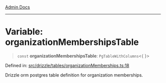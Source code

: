 [Admin Docs](/)

***

# Variable: organizationMembershipsTable

> `const` **organizationMembershipsTable**: `PgTableWithColumns`\<\{ \}\>

Defined in: [src/drizzle/tables/organizationMemberships.ts:18](https://github.com/gautam-divyanshu/talawa-api/blob/84910820371ade6fdca33545b3a0fc1e929731b2/src/drizzle/tables/organizationMemberships.ts#L18)

Drizzle orm postgres table definition for organization memberships.
